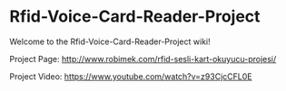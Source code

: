 # Rfid-Voice-Card-Reader-Project
Welcome to the Rfid-Voice-Card-Reader-Project wiki!

Project Page: http://www.robimek.com/rfid-sesli-kart-okuyucu-projesi/

Project Video: https://www.youtube.com/watch?v=z93CjcCFL0E
